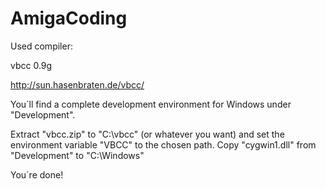 ﻿# AmigaCoding
 
Used compiler:

vbcc 0.9g

http://sun.hasenbraten.de/vbcc/

You´ll find a complete development environment for Windows under "Development".

Extract "vbcc.zip" to "C:\vbcc" (or whatever you want) and set the environment variable "VBCC" to the chosen path.
Copy "cygwin1.dll" from "Development" to "C:\Windows"

You´re done!
